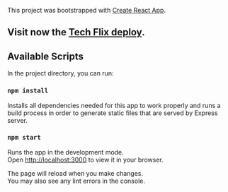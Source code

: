 This project was bootstrapped with [Create React App](https://github.com/facebook/create-react-app).

## Visit now the [Tech Flix deploy](https://techflix-taboada.netlify.app).

## Available Scripts
In the project directory, you can run:

### `npm install`
Installs all dependencies needed for this app to work properly and runs a build process in order to generate static files that are served by Express server.


### `npm start`
Runs the app in the development mode.\
Open [http://localhost:3000](http://localhost:3000) to view it in your browser.

The page will reload when you make changes.\
You may also see any lint errors in the console.

